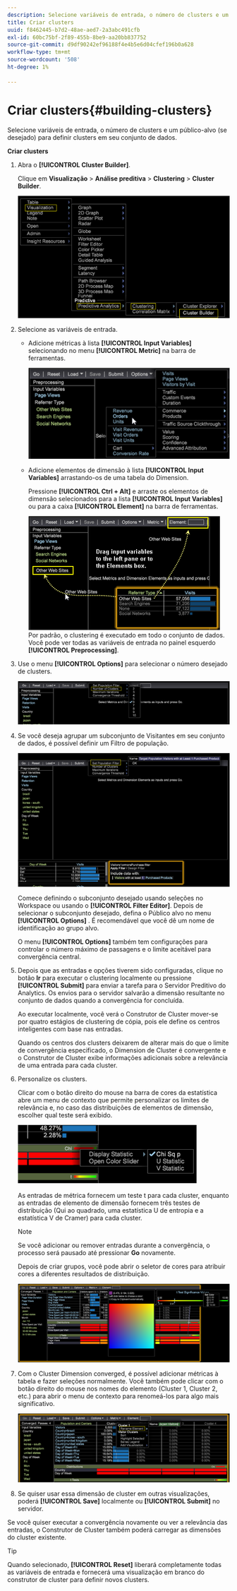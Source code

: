 ```yaml
---
description: Selecione variáveis de entrada, o número de clusters e um público-alvo (se desejado) para definir clusters em seu conjunto de dados.
title: Criar clusters
uuid: f8462445-b7d2-48ae-aed7-2a3abc491cfb
exl-id: 60bc75bf-2f89-455b-8be9-aa20bb837752
source-git-commit: d9df90242ef96188f4e4b5e6d04cfef196b0a628
workflow-type: tm+mt
source-wordcount: '508'
ht-degree: 1%

---
```


# Criar clusters{#building-clusters}

Selecione variáveis de entrada, o número de clusters e um público-alvo (se desejado) para definir clusters em seu conjunto de dados.

**Criar clusters**

1. Abra o **[!UICONTROL Cluster Builder]**.

   Clique em **Visualização** > **Análise preditiva** > **Clustering** > **Cluster Builder**.

   ![](assets/cluster-builder-step1.png)

1. Selecione as variáveis de entrada.

   * Adicione métricas à lista **[!UICONTROL Input Variables]** selecionando no menu **[!UICONTROL Metric]** na barra de ferramentas.

      ![](assets/cluster_metric_select.png)

   * Adicione elementos de dimensão à lista **[!UICONTROL Input Variables]** arrastando-os de uma tabela do Dimension.

      Pressione **[!UICONTROL Ctrl + Alt]** e arraste os elementos de dimensão selecionados para a lista **[!UICONTROL Input Variables]** ou para a caixa **[!UICONTROL Element]** na barra de ferramentas.

      ![](assets/cluster_dim_select.png)
   Por padrão, o clustering é executado em todo o conjunto de dados. Você pode ver todas as variáveis de entrada no painel esquerdo **[!UICONTROL Preprocessing]**.
1. Use o menu **[!UICONTROL Options]** para selecionar o número desejado de clusters.

   ![](assets/build_cluster_2.png)

1. Se você deseja agrupar um subconjunto de Visitantes em seu conjunto de dados, é possível definir um Filtro de população.

   ![](assets/build_cluster_3.png)

   Comece definindo o subconjunto desejado usando seleções no Workspace ou usando o **[!UICONTROL Filter Editor]**. Depois de selecionar o subconjunto desejado, defina o Público alvo no menu **[!UICONTROL Options]** . É recomendável que você dê um nome de identificação ao grupo alvo.

   O menu **[!UICONTROL Options]** também tem configurações para controlar o número máximo de passagens e o limite aceitável para convergência central.

1. Depois que as entradas e opções tiverem sido configuradas, clique no botão **Ir** para executar o clustering localmente ou pressione **[!UICONTROL Submit]** para enviar a tarefa para o Servidor Preditivo do Analytics. Os envios para o servidor salvarão a dimensão resultante no conjunto de dados quando a convergência for concluída.

   Ao executar localmente, você verá o Construtor de Cluster mover-se por quatro estágios de clustering de cópia, pois ele define os centros inteligentes com base nas entradas.

   Quando os centros dos clusters deixarem de alterar mais do que o limite de convergência especificado, o Dimension de Cluster é convergente e o Construtor de Cluster exibe informações adicionais sobre a relevância de uma entrada para cada cluster.

1. Personalize os clusters.

   Clicar com o botão direito do mouse na barra de cores da estatística abre um menu de contexto que permite personalizar os limites de relevância e, no caso das distribuições de elementos de dimensão, escolher qual teste será exibido.

   ![](assets/build_cluster_7.png)

   As entradas de métrica fornecem um teste t para cada cluster, enquanto as entradas de elemento de dimensão fornecem três testes de distribuição (Qui ao quadrado, uma estatística U de entropia e a estatística V de Cramer) para cada cluster.

   >[!NOTE]
   >
   >Se você adicionar ou remover entradas durante a convergência, o processo será pausado até pressionar **Go** novamente.

   Depois de criar grupos, você pode abrir o seletor de cores para atribuir cores a diferentes resultados de distribuição.

   ![](assets/build_cluster_5.png)

1. Com o Cluster Dimension converged, é possível adicionar métricas à tabela e fazer seleções normalmente. Você também pode clicar com o botão direito do mouse nos nomes do elemento (Cluster 1, Cluster 2, etc.) para abrir o menu de contexto para renomeá-los para algo mais significativo.

   ![](assets/build_cluster_6.png)

1. Se quiser usar essa dimensão de cluster em outras visualizações, poderá **[!UICONTROL Save]** localmente ou **[!UICONTROL Submit]** no servidor.

Se você quiser executar a convergência novamente ou ver a relevância das entradas, o Construtor de Cluster também poderá carregar as dimensões do cluster existente.

>[!TIP]
>
>Quando selecionado, **[!UICONTROL Reset]** liberará completamente todas as variáveis de entrada e fornecerá uma visualização em branco do construtor de cluster para definir novos clusters.
